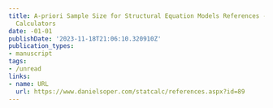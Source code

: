 ```yaml
---
title: A-priori Sample Size for Structural Equation Models References - Free Statistics
  Calculators
date: -01-01
publishDate: '2023-11-18T21:06:10.320910Z'
publication_types:
- manuscript
tags:
- /unread
links:
- name: URL
  url: https://www.danielsoper.com/statcalc/references.aspx?id=89
---
```

